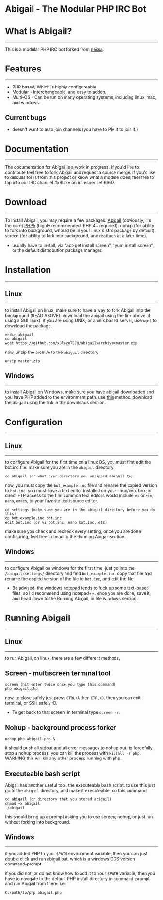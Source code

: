 Abigail - The Modular PHP IRC Bot
=================================

What is Abigail?
================
________________
This is a modular PHP IRC bot forked from [nessa](http://github.com/gluxon/nessa).

Features
========
________
- PHP based, Which is highly configureable.
- Modular - Interchangeable, and easy to addon.
- Multi-OS - Can be run on many operating systems, including linux, mac, and windows.

Current bugs
------------
- doesn't want to auto join channels (you have to PM it to join it.)

Documentation
=============
_____________
The documentation for Abigail is a work in progress. If you'd like to contribute feel free to fork Abigail and request a source merge.
If you'd like to discuss forks from this project or know what a module does, feel free to tap into our IRC channel #xBlaze on irc.esper.net:6667.

Download
========
________
To install Abigail, you may require a few packages.
[Abigail](https://github.com/xBlazeTECH/abigail/archive/master.zip) (obviously, it's the core)
[PHP5](http://us.php.net/downloads.php) (highly recommended, PHP 4+ required).
nohup (for ability to fork into background, whould be in your linux distro package by default).
screen (for ability to fork into background, and reattach at a later time).
- usually have to install, via "apt-get install screen", "yum install screen", or the default distrobution package manager.

Installation
============
____________

Linux
-----
_____

to install Abigail on linux, make sure to have a way to fork Abigail into the background (READ ABOVE).
download the abigail using the link above (if using a GUI linux). if you are using UNIX, or a unix based server, use `wget` to download the package.

    mkdir abigail
	cd abigail
	wget https://github.com/xBlazeTECH/abigail/archive/master.zip

now, unzip the archive to the `abigail` directory

    unzip master.zip


Windows
-------
_______

to install Abigail on Windows, make sure you have abigail downloaded and you have PHP added to the environment path. use [this](http://www.php.net/manual/en/faq.installation.php#faq.installation.addtopath) method.
download the abigail using the link in the downloads section.

Configuration
=============
_____________

Linux
-----
_____

to configure Abigail for the first time on a linux OS, you must first edit the bot.inc file. make sure you are in the `abigail` directory.

    cd abigail (or what ever directory you unzipped abigail to)

now, you must copy the `bot_example.inc` file and rename the copied version to `bot.inc`. you must have a text editor installed on your linux/unix box, or direct FTP access to the file. common text editors would include `vi` or `vim`, `nano`, `emacs`, or your favorite text/source editor.

    cd settings (make sure you are in the abigail directory before you do this)
	cp bot_example.inc bot.inc
	edit bot.inc (or vi bot.inc, nano bot.inc, etc)

make sure you check and recheck every setting, once you are done configuring, feel free to head to the Running Abigail section.

Windows
-------
_______

to configure Abigail on windows for the first time, just go into the `/abigail/settings/` directory and find `bot_example.inc`.
copy that file and rename the copied version of the file to `bot.inc`, and edit  the file.
- Be advised, the windows notepad tends to fuck up some text-based files, so i'd recommend using notepad++. once you are done, save it, and head down to the Running Abigail, in hte windows section.


Running Abigail
===============
_______________

Linux
-----
_____
to run Abigail, on linux, there are a few different methods.

Screen - multiscreen terminal tool
----------------------------------

    screen (hit enter twice once you type this command)
	php abigail.php

now, to close safely just press `CTRL+A` then `CTRL+D`. then you can exit terminal, or SSH safely :D.
- To get back to that screen, in terminal type `screen -r`.

Nohup - background process forker
---------------------------------

    nohup php abigail.php &

it should push all stdout and all error messages to nohup.out. to forcefully stop a nohup process, you can kill the process with `killall -9 php`. WARNING this will kill any other process running with php.

Executeable bash script
----------------------

Abigail has another useful tool. the executeable bash script.
to use this just go to the `abigail` directory, and make it executeable, do this command:

    cd abigail (or directory that you stored abigail)
	chmod +x abigail
	./abigail

this should bring up a prompt asking you to use screen, nohup, or just run without forking into background.

Windows
-------
_______

if you added PHP to your `$PATH` environment variable, then you can just double click and run abigail.bat, which is a windows DOS version command-prompt.

if you did not, or do not know how to add it to your `$PATH` variable, then you have to navigate to the default PHP install directory in command-prompt and run Abigail from there. i.e:

    C:/path/to/php abigail.php

